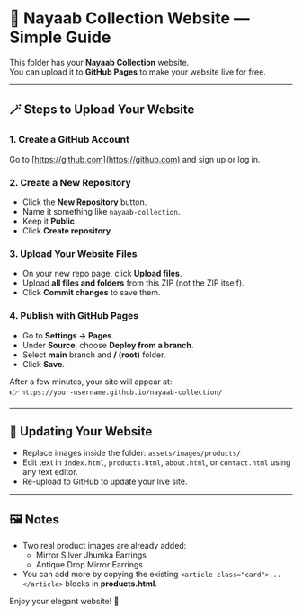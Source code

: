 
# 🌸 Nayaab Collection Website — Simple Guide

This folder has your **Nayaab Collection** website.  
You can upload it to **GitHub Pages** to make your website live for free.

---

## 🪄 Steps to Upload Your Website

### 1. Create a GitHub Account
Go to [https://github.com](https://github.com) and sign up or log in.

### 2. Create a New Repository
- Click the **New Repository** button.  
- Name it something like `nayaab-collection`.  
- Keep it **Public**.  
- Click **Create repository**.

### 3. Upload Your Website Files
- On your new repo page, click **Upload files**.  
- Upload **all files and folders** from this ZIP (not the ZIP itself).  
- Click **Commit changes** to save them.

### 4. Publish with GitHub Pages
- Go to **Settings → Pages**.  
- Under **Source**, choose **Deploy from a branch**.  
- Select **main** branch and **/ (root)** folder.  
- Click **Save**.

After a few minutes, your site will appear at:  
👉 `https://your-username.github.io/nayaab-collection/`

---

## 💎 Updating Your Website
- Replace images inside the folder: `assets/images/products/`  
- Edit text in `index.html`, `products.html`, `about.html`, or `contact.html` using any text editor.  
- Re-upload to GitHub to update your live site.

---

## 🖼️ Notes
- Two real product images are already added:
  - Mirror Silver Jhumka Earrings  
  - Antique Drop Mirror Earrings
- You can add more by copying the existing `<article class="card">...</article>` blocks in **products.html**.

Enjoy your elegant website! 💫  
